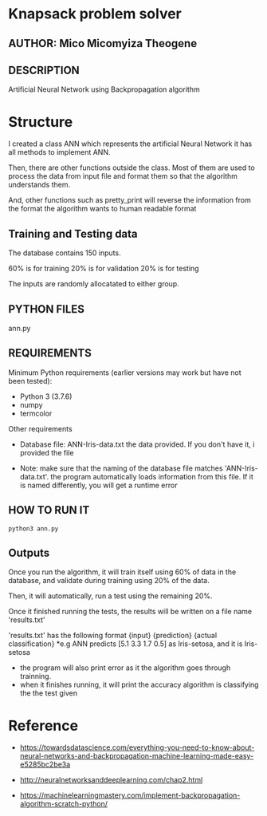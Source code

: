 # Knapsack problem solver

## AUTHOR:  Mico Micomyiza Theogene


## DESCRIPTION
Artificial Neural Network using Backpropagation algorithm

# Structure

I created a class ANN which represents the artificial Neural Network
it has all methods to implement ANN.

Then, there are other functions outside the class.
Most of them are used to process the data from input file
and format them so that the algorithm understands them.

And, other functions such as pretty_print will reverse the information
from the format the algorithm wants to human readable format


## Training and Testing data
The database contains 150 inputs.

60% is for training
20% is for validation 
20% is for testing

The inputs are randomly allocatated to either group.


## PYTHON FILES
ann.py


## REQUIREMENTS

Minimum Python requirements (earlier versions may work but have not been tested):

* Python 3 (3.7.6)
* numpy 
* termcolor

Other requirements

* Database file: ANN-Iris-data.txt the data provided. If you don't have it, i provided the file

* Note:
 make sure that the naming of the database file matches 'ANN-Iris-data.txt'.
 the program automatically loads information from this file. If it is named differently,
 you will get a runtime error

## HOW TO RUN IT

`python3 ann.py`

## Outputs

Once you run the algorithm, it will train itself using 60% of data in the database,
and validate during training using 20% of the data.

Then, it will automatically, run a test using the remaining 20%.

Once it finished running the tests, the results will be written on a file name
'results.txt'

'results.txt' has the following format
{input} {prediction} {actual classification}
*e.g ANN predicts [5.1 3.3 1.7 0.5] as Iris-setosa, and it is Iris-setosa

* the program will also print error as it the algorithm goes through trainning.
* when it finishes running, it will print the accuracy algorithm is classifying the
    the test given


# Reference
* https://towardsdatascience.com/everything-you-need-to-know-about-neural-networks-and-backpropagation-machine-learning-made-easy-e5285bc2be3a

* http://neuralnetworksanddeeplearning.com/chap2.html

* https://machinelearningmastery.com/implement-backpropagation-algorithm-scratch-python/






